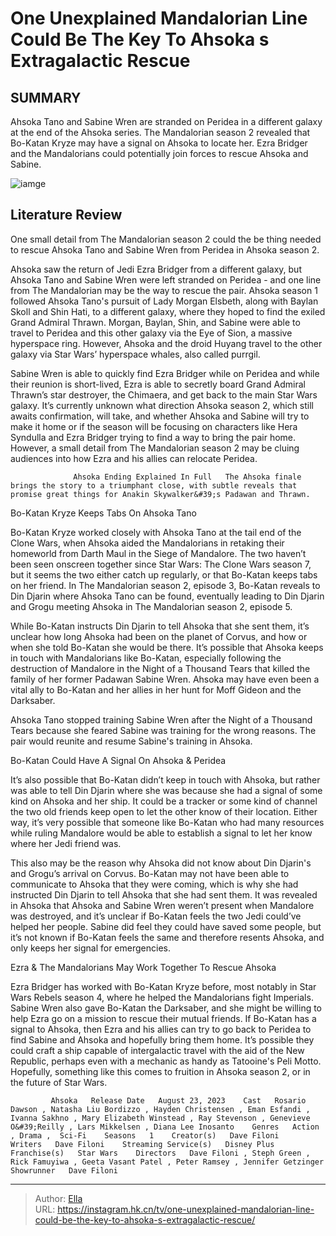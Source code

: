 # One Unexplained Mandalorian Line Could Be The Key To Ahsoka s Extragalactic Rescue


## SUMMARY 



  Ahsoka Tano and Sabine Wren are stranded on Peridea in a different galaxy at the end of the Ahsoka series.   The Mandalorian season 2 revealed that Bo-Katan Kryze may have a signal on Ahsoka to locate her.   Ezra Bridger and the Mandalorians could potentially join forces to rescue Ahsoka and Sabine.  

![iamge](https://static1.srcdn.com/wordpress/wp-content/uploads/2024/01/jpeg-image-4664-9971-58-0.jpeg)

## Literature Review
One small detail from The Mandalorian season 2 could the be thing needed to rescue Ahsoka Tano and Sabine Wren from Peridea in Ahsoka season 2.




Ahsoka saw the return of Jedi Ezra Bridger from a different galaxy, but Ahsoka Tano and Sabine Wren were left stranded on Peridea - and one line from The Mandalorian may be the way to rescue the pair. Ahsoka season 1 followed Ahsoka Tano&#39;s pursuit of Lady Morgan Elsbeth, along with Baylan Skoll and Shin Hati, to a different galaxy, where they hoped to find the exiled Grand Admiral Thrawn. Morgan, Baylan, Shin, and Sabine were able to travel to Peridea and this other galaxy via the Eye of Sion, a massive hyperspace ring. However, Ahsoka and the droid Huyang travel to the other galaxy via Star Wars’ hyperspace whales, also called purrgil.




Sabine Wren is able to quickly find Ezra Bridger while on Peridea and while their reunion is short-lived, Ezra is able to secretly board Grand Admiral Thrawn’s star destroyer, the Chimaera, and get back to the main Star Wars galaxy. It’s currently unknown what direction Ahsoka season 2, which still awaits confirmation, will take, and whether Ahsoka and Sabine will try to make it home or if the season will be focusing on characters like Hera Syndulla and Ezra Bridger trying to find a way to bring the pair home. However, a small detail from The Mandalorian season 2 may be cluing audiences into how Ezra and his allies can relocate Peridea.

                  Ahsoka Ending Explained In Full   The Ahsoka finale brings the story to a triumphant close, with subtle reveals that promise great things for Anakin Skywalker&#39;s Padawan and Thrawn.    


 Bo-Katan Kryze Keeps Tabs On Ahsoka Tano 
         




Bo-Katan Kryze worked closely with Ahsoka Tano at the tail end of the Clone Wars, when Ahsoka aided the Mandalorians in retaking their homeworld from Darth Maul in the Siege of Mandalore. The two haven’t been seen onscreen together since Star Wars: The Clone Wars season 7, but it seems the two either catch up regularly, or that Bo-Katan keeps tabs on her friend. In The Mandalorian season 2, episode 3, Bo-Katan reveals to Din Djarin where Ahsoka Tano can be found, eventually leading to Din Djarin and Grogu meeting Ahsoka in The Mandalorian season 2, episode 5.

While Bo-Katan instructs Din Djarin to tell Ahsoka that she sent them, it’s unclear how long Ahsoka had been on the planet of Corvus, and how or when she told Bo-Katan she would be there. It’s possible that Ahsoka keeps in touch with Mandalorians like Bo-Katan, especially following the destruction of Mandalore in the Night of a Thousand Tears that killed the family of her former Padawan Sabine Wren. Ahsoka may have even been a vital ally to Bo-Katan and her allies in her hunt for Moff Gideon and the Darksaber.






Ahsoka Tano stopped training Sabine Wren after the Night of a Thousand Tears because she feared Sabine was training for the wrong reasons. The pair would reunite and resume Sabine&#39;s training in Ahsoka.






 Bo-Katan Could Have A Signal On Ahsoka &amp; Peridea 
          

It’s also possible that Bo-Katan didn’t keep in touch with Ahsoka, but rather was able to tell Din Djarin where she was because she had a signal of some kind on Ahsoka and her ship. It could be a tracker or some kind of channel the two old friends keep open to let the other know of their location. Either way, it’s very possible that someone like Bo-Katan who had many resources while ruling Mandalore would be able to establish a signal to let her know where her Jedi friend was.

This also may be the reason why Ahsoka did not know about Din Djarin&#39;s and Grogu’s arrival on Corvus. Bo-Katan may not have been able to communicate to Ahsoka that they were coming, which is why she had instructed Din Djarin to tell Ahsoka that she had sent them. It was revealed in Ahsoka that Ahsoka and Sabine Wren weren’t present when Mandalore was destroyed, and it’s unclear if Bo-Katan feels the two Jedi could’ve helped her people. Sabine did feel they could have saved some people, but it’s not known if Bo-Katan feels the same and therefore resents Ahsoka, and only keeps her signal for emergencies.






 Ezra &amp; The Mandalorians May Work Together To Rescue Ahsoka 
          

Ezra Bridger has worked with Bo-Katan Kryze before, most notably in Star Wars Rebels season 4, where he helped the Mandalorians fight Imperials. Sabine Wren also gave Bo-Katan the Darksaber, and she might be willing to help Ezra go on a mission to rescue their mutual friends. If Bo-Katan has a signal to Ahsoka, then Ezra and his allies can try to go back to Peridea to find Sabine and Ahsoka and hopefully bring them home. It’s possible they could craft a ship capable of intergalactic travel with the aid of the New Republic, perhaps even with a mechanic as handy as Tatooine&#39;s Peli Motto. Hopefully, something like this comes to fruition in Ahsoka season 2, or in the future of Star Wars.

             Ahsoka   Release Date   August 23, 2023    Cast   Rosario Dawson , Natasha Liu Bordizzo , Hayden Christensen , Eman Esfandi , Ivanna Sakhno , Mary Elizabeth Winstead , Ray Stevenson , Genevieve O&#39;Reilly , Lars Mikkelsen , Diana Lee Inosanto    Genres   Action , Drama ,  Sci-Fi    Seasons   1    Creator(s)   Dave Filoni    Writers   Dave Filoni    Streaming Service(s)   Disney Plus    Franchise(s)   Star Wars    Directors   Dave Filoni , Steph Green , Rick Famuyiwa , Geeta Vasant Patel , Peter Ramsey , Jennifer Getzinger    Showrunner   Dave Filoni       





---

> Author: [Ella](https://instagram.hk.cn/)  
> URL: https://instagram.hk.cn/tv/one-unexplained-mandalorian-line-could-be-the-key-to-ahsoka-s-extragalactic-rescue/  

